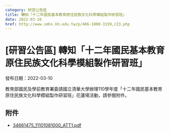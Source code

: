 ```yaml
---
category: 研習公告區
title: 轉知「十二年國民基本教育原住民族文化科學模組製作研習班」
date: 2022-03-10
href: http://www.smhs.kh.edu.tw/p/406-1000-3159,r23.php
---
```


# [研習公告區] 轉知「十二年國民基本教育原住民族文化科學模組製作研習班」

發布日期：2022-03-10

教育部國民及學前教育署委請國立清華大學辦理110學年度「十二年國民基本教育原住民族文化科學模組製作研習班」花蓮場活動，請參閱附件。

## 附件

- [34661475_11101081000_ATT1.pdf](https://www.smhs.kh.edu.tw/var/file/0/1000/attach/55/pta_2928_7618657_96674.pdf)
